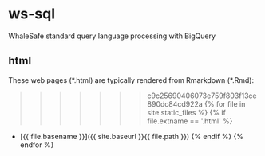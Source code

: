 # ws-sql
WhaleSafe standard query language processing with BigQuery

## html

These web pages (\*.html) are typically rendered from Rmarkdown (\*.Rmd):

<!-- Jekyll rendering: -->
>>>>>>> c9c25690406073e759f803f13ce890dc84cd922a
{% for file in site.static_files %}
  {% if file.extname == '.html' %}
* [{{ file.basename }}]({{ site.baseurl }}{{ file.path }})
  {% endif %}
{% endfor %}
